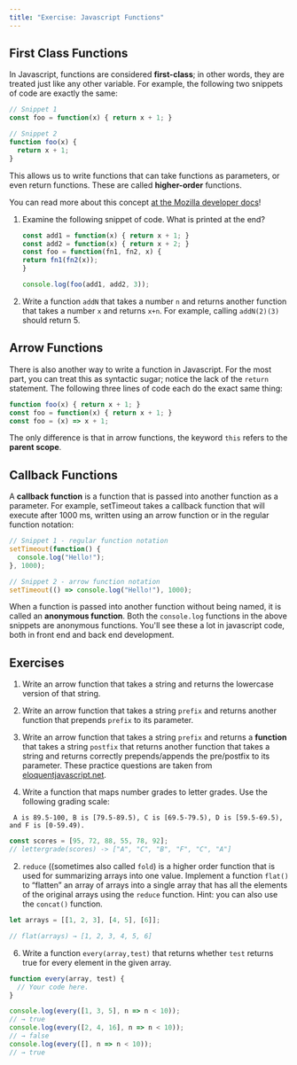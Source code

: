 ```yaml
---
title: "Exercise: Javascript Functions" 
--- 
```


## First Class Functions

In Javascript, functions are considered **first-class**; in other words, they are treated just like any other variable. For example, the following two snippets of code are exactly the same:

```js
// Snippet 1
const foo = function(x) { return x + 1; }

// Snippet 2
function foo(x) {
  return x + 1;
}
```

This allows us to write functions that can take functions as parameters, or even return functions. These are called **higher-order** functions.

You can read more about this concept [at the Mozilla developer docs](https://developer.mozilla.org/en-US/docs/Glossary/First-class_Function)!

1. Examine the following snippet of code. What is printed at the end?

    ```js
    const add1 = function(x) { return x + 1; }
    const add2 = function(x) { return x + 2; }
    const foo = function(fn1, fn2, x) {
    return fn1(fn2(x));
    }

    console.log(foo(add1, add2, 3));
    ```

2. Write a function `addN` that takes a number `n` and returns another function that takes a number `x` and returns `x+n`. For example, calling `addN(2)(3)` should return 5.

## Arrow Functions

There is also another way to write a function in Javascript. For the most part, you can treat this as syntactic sugar; notice the lack of the `return` statement. The following three lines of code each do the exact same thing:

```js
function foo(x) { return x + 1; }
const foo = function(x) { return x + 1; }
const foo = (x) => x + 1;
```

The only difference is that in arrow functions, the keyword `this` refers to the **parent scope**.

## Callback Functions 

A **callback function** is a function that is passed into another function as a parameter. For example, setTimeout takes a callback function that will execute after 1000 ms, written using an arrow function or in the regular function notation:

```js
// Snippet 1 - regular function notation
setTimeout(function() {
  console.log("Hello!");
}, 1000);

// Snippet 2 - arrow function notation
setTimeout(() => console.log("Hello!"), 1000);
```

When a function is passed into another function without being named, it is called an **anonymous function**. Both the `console.log` functions in the above snippets are anonymous functions. You'll see these a lot in javascript code, both in front end and back end development.

## Exercises

1. Write an arrow function that takes a string and returns the lowercase version of that string.
2. Write an arrow function that takes a string `prefix` and returns another function that prepends `prefix` to its parameter.
3. Write an arrow function that takes a string `prefix` and returns a **function** that takes a string `postfix` that returns another function that takes a string and returns correctly prepends/appends the pre/postfix to its parameter.
These practice questions are taken from [eloquentjavascript.net](https://eloquentjavascript.net/05_higher_order.html).

1. Write a function that maps number grades to letter grades. Use the following grading scale: 
  ```
   A is 89.5-100, B is [79.5-89.5), C is [69.5-79.5), D is [59.5-69.5), and F is [0-59.49).
  ```

  ```js 
  const scores = [95, 72, 88, 55, 78, 92];
  // lettergrade(scores) -> ["A", "C", "B", "F", "C", "A"]
  ```

2. `reduce` ((sometimes also called `fold`) is a higher order function that is used for summarizing arrays into one value. Implement a function `flat()` to “flatten” an array of arrays into a single array that has all the elements of the original arrays using the `reduce` function. Hint: you can also use the `concat()` function.

```js
let arrays = [[1, 2, 3], [4, 5], [6]];

// flat(arrays) → [1, 2, 3, 4, 5, 6]
```

6. Write a function `every(array,test)` that returns whether `test` returns true for every element in the given array.

```js
function every(array, test) {
  // Your code here.
}

console.log(every([1, 3, 5], n => n < 10));
// → true
console.log(every([2, 4, 16], n => n < 10));
// → false
console.log(every([], n => n < 10));
// → true
```
